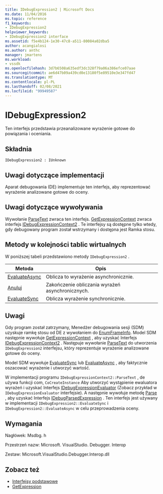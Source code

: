 ```yaml
---
title: IDebugExpression2 | Microsoft Docs
ms.date: 11/04/2016
ms.topic: reference
f1_keywords:
- IDebugExpression2
helpviewer_keywords:
- IDebugExpression2 interface
ms.assetid: f5e4b124-1e30-47c8-a511-80084a02dba5
author: acangialosi
ms.author: anthc
manager: jmartens
ms.workload:
- vssdk
ms.openlocfilehash: 3d7b6508a635edf3dc328f79a06a386efce07aae
ms.sourcegitcommit: ae6d47b09a439cd0e13180f5e89510e3e347fd47
ms.translationtype: MT
ms.contentlocale: pl-PL
ms.lasthandoff: 02/08/2021
ms.locfileid: "99949587"
---
```

# <a name="idebugexpression2"></a>IDebugExpression2
Ten interfejs przedstawia przeanalizowane wyrażenie gotowe do powiązania i oceniania.

## <a name="syntax"></a>Składnia

```
IDebugExpression2 : IUnknown
```

## <a name="notes-for-implementers"></a>Uwagi dotyczące implementacji
 Aparat debugowania (DE) implementuje ten interfejs, aby reprezentować wyrażenie analizowane gotowe do oceny.

## <a name="notes-for-callers"></a>Uwagi dotyczące wywoływania
 Wywołanie [ParseText](../../../extensibility/debugger/reference/idebugexpressioncontext2-parsetext.md) zwraca ten interfejs. [GetExpressionContext](../../../extensibility/debugger/reference/idebugstackframe2-getexpressioncontext.md) zwraca interfejs [IDebugExpressionContext2](../../../extensibility/debugger/reference/idebugexpressioncontext2.md) . Te interfejsy są dostępne tylko wtedy, gdy debugowany program został wstrzymany i dostępna jest Ramka stosu.

## <a name="methods-in-vtable-order"></a>Metody w kolejności tablic wirtualnych
 W poniższej tabeli przedstawiono metody `IDebugExpression2` .

|Metoda|Opis|
|------------|-----------------|
|[EvaluateAsync](../../../extensibility/debugger/reference/idebugexpression2-evaluateasync.md)|Oblicza to wyrażenie asynchronicznie.|
|[Anuluj](../../../extensibility/debugger/reference/idebugexpression2-abort.md)|Zakończenie obliczania wyrażeń asynchronicznych.|
|[EvaluateSync](../../../extensibility/debugger/reference/idebugexpression2-evaluatesync.md)|Oblicza wyrażenie synchronicznie.|

## <a name="remarks"></a>Uwagi
 Gdy program został zatrzymany, Menedżer debugowania sesji (SDM) uzyskuje ramkę stosu od DE z wywołaniem do [EnumFrameInfo](../../../extensibility/debugger/reference/idebugthread2-enumframeinfo.md). Model SDM następnie wywołuje [GetExpressionContext](../../../extensibility/debugger/reference/idebugstackframe2-getexpressioncontext.md) , aby uzyskać Interfejs [IDebugExpressionContext2](../../../extensibility/debugger/reference/idebugexpressioncontext2.md) . Następuje wywołanie [ParseText](../../../extensibility/debugger/reference/idebugexpressioncontext2-parsetext.md) do utworzenia `IDebugExpression2` interfejsu, który reprezentuje wyrażenie analizowane gotowe do oceny.

 Model SDM wywołuje [EvaluateSync](../../../extensibility/debugger/reference/idebugexpression2-evaluatesync.md) lub [EvaluateAsync](../../../extensibility/debugger/reference/idebugexpression2-evaluateasync.md) , aby faktycznie oszacować wyrażenie i utworzyć wartość.

 W implementacji programu `IDebugExpressionContext2::ParseText` , de używa funkcji com, `CoCreateInstance` Aby utworzyć wystąpienie ewaluatora wyrażeń i uzyskać Interfejs [IDebugExpressionEvaluator](../../../extensibility/debugger/reference/idebugexpressionevaluator.md) (Zobacz przykład w `IDebugExpressionEvaluator` interfejsie). A następnie wywołuje metodę [Parse](../../../extensibility/debugger/reference/idebugexpressionevaluator-parse.md) , aby uzyskać Interfejs [IDebugParsedExpression](../../../extensibility/debugger/reference/idebugparsedexpression.md) . Ten interfejs jest używany w implementacji `IDebugExpression2::EvaluateSync` i `IDebugExpression2::EvaluateAsync` w celu przeprowadzenia oceny.

## <a name="requirements"></a>Wymagania
 Nagłówek: Msdbg. h

 Przestrzeń nazw: Microsoft. VisualStudio. Debugger. Interop

 Zestaw: Microsoft.VisualStudio.Debugger.Interop.dll

## <a name="see-also"></a>Zobacz też
- [Interfejsy podstawowe](../../../extensibility/debugger/reference/core-interfaces.md)
- [GetExpression](../../../extensibility/debugger/reference/idebugexpressionevaluationcompleteevent2-getexpression.md)
